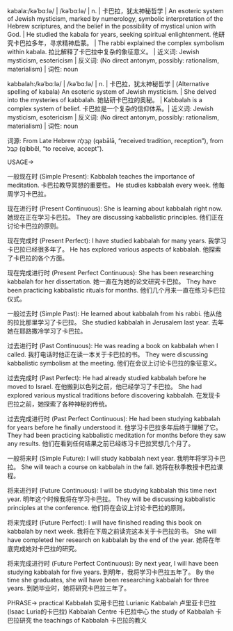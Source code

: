 kabala:/kəˈbɑːlə/ | /kəˈbɑːlə/ | n. | 卡巴拉，犹太神秘哲学 | An esoteric system of Jewish mysticism,  marked by numerology,  symbolic interpretation of the Hebrew scriptures, and the belief in the possibility of mystical union with God. | He studied the kabala for years, seeking spiritual enlightenment.  他研究卡巴拉多年，寻求精神启蒙。 | The rabbi explained the complex symbolism within kabala. 拉比解释了卡巴拉中复杂的象征意义。 | 近义词: Jewish mysticism, esotericism | 反义词:  (No direct antonym, possibly: rationalism, materialism) | 词性: noun

kabbalah:/kəˈbɑːlə/ | /kəˈbɑːlə/ | n. | 卡巴拉，犹太神秘哲学 | (Alternative spelling of kabala) An esoteric system of Jewish mysticism. | She delved into the mysteries of kabbalah. 她钻研卡巴拉的奥秘。 |  Kabbalah is a complex system of belief. 卡巴拉是一个复杂的信仰体系。| 近义词: Jewish mysticism, esotericism | 反义词: (No direct antonym, possibly: rationalism, materialism) | 词性: noun

词源: From Late Hebrew קַבָּלָה (qabālā, “received tradition, reception”), from קִבֵּל (qibbēl, “to receive, accept”).

USAGE->

一般现在时 (Simple Present):
Kabbalah teaches the importance of meditation. 卡巴拉教导冥想的重要性。
He studies kabbalah every week. 他每周学习卡巴拉。

现在进行时 (Present Continuous):
She is learning about kabbalah right now. 她现在正在学习卡巴拉。
They are discussing kabbalistic principles. 他们正在讨论卡巴拉的原则。

现在完成时 (Present Perfect):
I have studied kabbalah for many years. 我学习卡巴拉已经很多年了。
He has explored various aspects of kabbalah. 他探索了卡巴拉的各个方面。

现在完成进行时 (Present Perfect Continuous):
She has been researching kabbalah for her dissertation. 她一直在为她的论文研究卡巴拉。
They have been practicing kabbalistic rituals for months. 他们几个月来一直在练习卡巴拉仪式。

一般过去时 (Simple Past):
He learned about kabbalah from his rabbi. 他从他的拉比那里学习了卡巴拉。
She studied kabbalah in Jerusalem last year. 去年她在耶路撒冷学习了卡巴拉。

过去进行时 (Past Continuous):
He was reading a book on kabbalah when I called. 我打电话时他正在读一本关于卡巴拉的书。
They were discussing kabbalistic symbolism at the meeting. 他们在会议上讨论卡巴拉的象征意义。

过去完成时 (Past Perfect):
He had already studied kabbalah before he moved to Israel. 在他搬到以色列之前，他已经学习了卡巴拉。
She had explored various mystical traditions before discovering kabbalah. 在发现卡巴拉之前，她探索了各种神秘的传统。

过去完成进行时 (Past Perfect Continuous):
He had been studying kabbalah for years before he finally understood it. 他学习卡巴拉多年后终于理解了它。
They had been practicing kabbalistic meditation for months before they saw any results. 他们在看到任何结果之前已经练习卡巴拉冥想几个月了。

一般将来时 (Simple Future):
I will study kabbalah next year. 我明年将学习卡巴拉。
She will teach a course on kabbalah in the fall. 她将在秋季教授卡巴拉课程。

将来进行时 (Future Continuous):
I will be studying kabbalah this time next year. 明年这个时候我将在学习卡巴拉。
They will be discussing kabbalistic principles at the conference. 他们将在会议上讨论卡巴拉的原则。

将来完成时 (Future Perfect):
I will have finished reading this book on kabbalah by next week. 我将在下周之前读完这本关于卡巴拉的书。
She will have completed her research on kabbalah by the end of the year. 她将在年底完成她对卡巴拉的研究。

将来完成进行时 (Future Perfect Continuous):
By next year, I will have been studying kabbalah for five years. 到明年，我将学习卡巴拉五年了。
By the time she graduates, she will have been researching kabbalah for three years. 到她毕业时，她将研究卡巴拉三年了。


PHRASE->
practical Kabbalah 实用卡巴拉
Lurianic Kabbalah  卢里亚卡巴拉 (Isaac Luria的卡巴拉)
Kabbalah Centre 卡巴拉中心
the study of Kabbalah 卡巴拉研究
the teachings of Kabbalah 卡巴拉的教义
